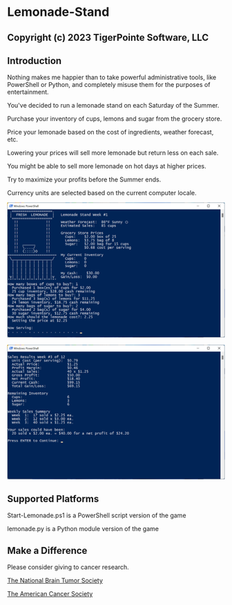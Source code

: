 # Lemonade-Stand
## Copyright (c) 2023 TigerPointe Software, LLC

## Introduction

Nothing makes me happier than to take powerful administrative tools, like PowerShell or Python, and completely misuse them for the purposes of entertainment.

You've decided to run a lemonade stand on each Saturday of the Summer.

Purchase your inventory of cups, lemons and sugar from the grocery store.

Price your lemonade based on the cost of ingredients, weather forecast, etc.

Lowering your prices will sell more lemonade but return less on each sale.

You might be able to sell more lemonade on hot days at higher prices.

Try to maximize your profits before the Summer ends.

Currency units are selected based on the current computer locale.


![Lemonade Stand](screenshot01.png)


![Sales Report](screenshot02.png)


## Supported Platforms

Start-Lemonade.ps1 is a PowerShell script version of the game

lemonade.py is a Python module version of the game

## Make a Difference

Please consider giving to cancer research.

[The National Brain Tumor Society](https://braintumor.org/)

[The American Cancer Society](https://www.cancer.org/)
